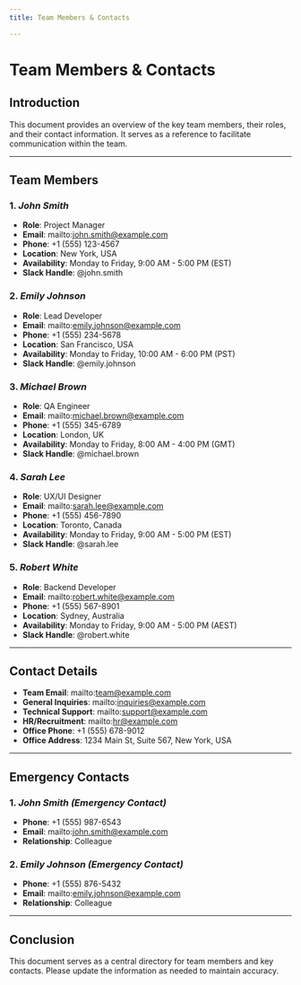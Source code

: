 ```yaml
---
title: Team Members & Contacts

---
```

# Team Members & Contacts

## Introduction
This document provides an overview of the key team members, their roles, and their contact information. It serves as a reference to facilitate communication within the team.

---

## Team Members

### 1. *John Smith*
- **Role**: Project Manager
- **Email**: mailto:john.smith@example.com
- **Phone**: +1 (555) 123-4567
- **Location**: New York, USA
- **Availability**: Monday to Friday, 9:00 AM - 5:00 PM (EST)
- **Slack Handle**: @john.smith

### 2. *Emily Johnson*
- **Role**: Lead Developer
- **Email**: mailto:emily.johnson@example.com
- **Phone**: +1 (555) 234-5678
- **Location**: San Francisco, USA
- **Availability**: Monday to Friday, 10:00 AM - 6:00 PM (PST)
- **Slack Handle**: @emily.johnson

### 3. *Michael Brown*
- **Role**: QA Engineer
- **Email**: mailto:michael.brown@example.com
- **Phone**: +1 (555) 345-6789
- **Location**: London, UK
- **Availability**: Monday to Friday, 8:00 AM - 4:00 PM (GMT)
- **Slack Handle**: @michael.brown

### 4. *Sarah Lee*
- **Role**: UX/UI Designer
- **Email**: mailto:sarah.lee@example.com
- **Phone**: +1 (555) 456-7890
- **Location**: Toronto, Canada
- **Availability**: Monday to Friday, 9:00 AM - 5:00 PM (EST)
- **Slack Handle**: @sarah.lee

### 5. *Robert White*
- **Role**: Backend Developer
- **Email**: mailto:robert.white@example.com
- **Phone**: +1 (555) 567-8901
- **Location**: Sydney, Australia
- **Availability**: Monday to Friday, 9:00 AM - 5:00 PM (AEST)
- **Slack Handle**: @robert.white

---

## Contact Details

- **Team Email**: mailto:team@example.com
- **General Inquiries**: mailto:inquiries@example.com
- **Technical Support**: mailto:support@example.com
- **HR/Recruitment**: mailto:hr@example.com
- **Office Phone**: +1 (555) 678-9012
- **Office Address**: 1234 Main St, Suite 567, New York, USA

---

## Emergency Contacts

### 1. *John Smith (Emergency Contact)*
- **Phone**: +1 (555) 987-6543
- **Email**: mailto:john.smith@example.com
- **Relationship**: Colleague

### 2. *Emily Johnson (Emergency Contact)*
- **Phone**: +1 (555) 876-5432
- **Email**: mailto:emily.johnson@example.com
- **Relationship**: Colleague

---

## Conclusion
This document serves as a central directory for team members and key contacts. Please update the information as needed to maintain accuracy.

